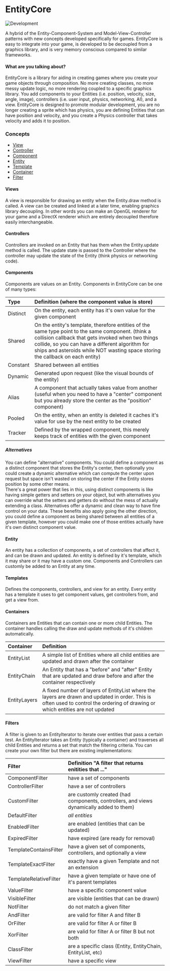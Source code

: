 EntityCore
==========

![Development](http://i4.photobucket.com/albums/y123/Freaklotr4/stage_development.png)

A hybrid of the Entity-Component-System and Model-View-Controller patterns with new concepts developed specifically for games. EntityCore is easy to integrate into your game, is developed to be decoupled from a graphics library, and is very memory conscious compared to similar frameworks.

#### What are you talking about?

EntityCore is a library for aiding in creating games where you create your game objects through composition. 
No more creating classes, no more messy update logic, no more rendering coupled to a specific graphics library.
You add components to your Entities (i.e. position, velocity, size, angle, image), controllers (i.e. user input, physics, networking, AI), and a view.
EntityCore is designed to promote modular development, you are no longer creating a sprite which has physics, you are defining Entities that can have position and velocity, and you create a Physics controller that takes velocity and adds it to position.

### Concepts
* [View](#views-)
* [Controller](#controllers-)
* [Component](#components-)
* [Entity](#entity-)
* [Template](#templates-)
* [Container](#containers-)
* [Filter](#filters-)

#### Views <a name=views/>

A view is responsible for drawing an entity when the Entity.draw method is called. A view can be created and linked at a later time, enabling graphics library decoupling. In other words you can make an OpenGL renderer for your game and a DirectX renderer which are entirely decoupled therefore easily interchangeable.

#### Controllers <a name=controllers/>

Controllers are invoked on an Entity that has them when the Entity.update method is called. The update state is passed to the Controller where the controller may update the state of the Entity (think physics or networking code).

#### Components  <a name=components/>

Components are values on an Entity. Components in EntityCore can be one of many types:  

| Type       | Definition (where the component value is store) |
|:---------- |:--------------------------------- |
| Distinct   | On the entity, each entity has it's own value for the given component |
| Shared     | On the entity's template, therefore entities of the same type point to the same component. (think a collision callback that gets invoked when two things collide, so you can have a different algorithm for ships and asteroids while NOT wasting space storing the callback on each entity) |
| Constant   | Shared between all entities |
| Dynamic    | Generated upon request (like the visual bounds of the entity) |
| Alias      | A component that actually takes value from another (useful when you need to have a "center" component but you already store the center as the "position" component) |
| Pooled     | On the entity, when an entity is deleted it caches it's value for use by the next entity to be created |
| Tracker    | Defined by the wrapped component, this merely keeps track of entities with the given component |

##### Alternatives

You can define "alternative" components. You could define a component as a distinct component that stores the Entity's center, then optionally you could create a dynamic alternative which can compute the center upon request but space isn't wasted on storing the center if the Entity stores position by some other means.  
There's a great power that lies in this, using distinct components is like having simple getters and setters on your object, but with alternatives you can override what the setters and getters do without the mess of actually extending a class. Alternatives offer a dynamic and clean way to have fine control on your data. These benefits also apply going the other direction, you could define a component as being shared between all entities of a given template, however you could make one of those entities actually have it's own distinct component value.

#### Entity <a name=entity/>

An entity has a collection of components, a set of controllers that affect it, and can be drawn and updated. An entity is defined by it's template, which it may share or it may have a custom one. Components and Controllers can customly be added to an Entity at any time.

#### Templates <a name=templates/>

Defines the components, controllers, and view for an entity. Every entity has a template it uses to get component values, get controllers from, and get a view from.

#### Containers <a name=containers/>

Containers are Entities that can contain one or more child Entities. The container handles calling the draw and update methods of it's children automatically.

| Container    | Definition                        |
|:------------ |:--------------------------------- |
| EntityList   | A simple list of Entities where all child entities are updated and drawn after the container |
| EntityChain  | An Entity that has a "before" and "after" Entity that are updated and draw before and after the container respectively |
| EntityLayers | A fixed number of layers of EntityList where the layers are drawn and updated in order. This is often used to control the ordering of drawing or which entities are not updated |

#### Filters <a name=filters/>

A filter is given to an EntityIterator to iterate over entities that pass a certain test.
An EntityIterator takes an Entity (typically a container) and traverses all child Entities and returns a set that match the filtering criteria. You can create your own filter but there are existing implementations:

| Filter                 | Definition "A filter that returns enitities that ..." |
|:---------------------- |:--------------------------------- |
| ComponentFilter        | have a set of components |
| ControllerFilter       | have a ser of controllers |
| CustomFilter           | are customly created (had components, controllers, and views dynamically added to them) |
| DefaultFilter          | *all entities* |
| EnabledFilter          | are enabled (entities that can be updated) |
| ExpiredFilter          | have expired (are ready for removal) |
| TemplateContainsFilter | have a given set of components, controllers, and optionally a view |
| TemplateExactFilter    | exactly have a given Template and not an extension |
| TemplateRelativeFilter | have a given template or have one of it's parent templates |
| ValueFilter            | have a specific component value |
| VisibleFilter          | are visible (entities that can be drawn) |
| NotFilter              | do not match a given filter |
| AndFilter              | are valid for filter A and filter B |
| OrFilter               | are valid for filter A or filter B |
| XorFilter              | are valid for filter A or filter B but not both |
| ClassFilter            | are a specific class (Entity, EntityChain, EntityList, etc) |
| ViewFilter             | have a specific view |


